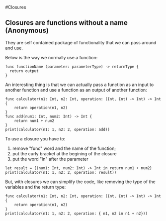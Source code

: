 #Closures

## Closures are functions without a name (Anonymous)

They are self contained package of functionality that we can pass around and use.

Below is the way we normally use a function:
```
func functionName (parameter: parameterType) -> returnType {
  return output
}
```
An interesting thing is that we can actually pass a function as an input to another function
and use a function as an output of another function: 

```
func calculator(n1: Int, n2: Int, operation: (Int, Int) -> Int) -> Int {
    return operation(n1, n2)
}
func add(num1: Int, num2: Int) -> Int {
    return num1 + num2
}
print(calculator(n1: 1, n2: 2, operation: add))
```
To use a closure you have to:
  1. remove "func" word and the name of the function;
  2. put the curly bracket at the begining of the closure
  3. put the word "in" after the parameter

```
let result = {(num1: Int, num2: Int) -> Int in return num1 + num2}
print(calculator(n1: 1, n2: 2, operation: result))
```

But, with closures we can simplify the code, like removing the type of the variables and the return type:
```
func calculator(n1: Int, n2: Int, operation: (Int, Int) -> Int) -> Int {
    return operation(n1, n2)
}
print(calculator(n1: 1, n2: 2, operation: { n1, n2 in n1 + n2}))
```
